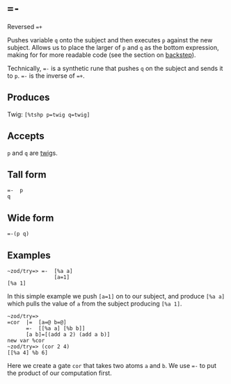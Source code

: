 `=-`
====

Reversed `=+`

Pushes variable `q` onto the subject and then executes `p`
against the new subject.  Allows us to place the larger of `p`
and `q` as the bottom expression, making for for more readable
code (see the section on [backstep]()).

Technically, `=-` is a synthetic rune that pushes `q` on the
subject and sends it to `p`. `=-` is the inverse of `=+`.

Produces
--------

Twig: `[%tshp p=twig q=twig]`

Accepts
-------

`p` and `q` are [twig]()s.

Tall form
---------

    =-  p
    q

Wide form
---------

    =-(p q)

Examples
--------

    ~zod/try=> =-  [%a a]
                   [a=1]
    [%a 1]

In this simple example we push `[a=1]` on to our subject, and produce
`[%a a]` which pulls the value of `a` from the subject producing
`[%a 1]`.

    ~zod/try=> 
    =cor  |=  [a=@ b=@]
          =-  [[%a a] [%b b]]
          [a b]=[(add a 2) (add a b)]
    new var %cor
    ~zod/try=> (cor 2 4)
    [[%a 4] %b 6]

Here we create a gate `cor` that takes two atoms `a` and `b`. We use
`=-` to put the product of our computation first.
